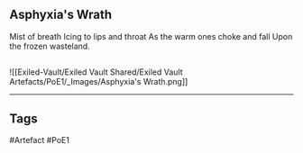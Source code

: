 ## Asphyxia's Wrath
Mist of breath
Icing to lips and throat
As the warm ones choke and fall
Upon the frozen wasteland.
##
![[Exiled-Vault/Exiled Vault Shared/Exiled Vault Artefacts/PoE1/_Images/Asphyxia's Wrath.png]]

---
## Tags
#Artefact
#PoE1